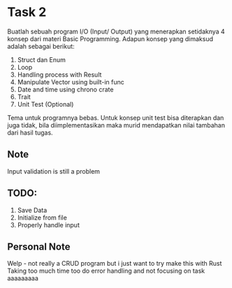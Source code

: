 # Task 2

Buatlah sebuah program I/O (Input/ Output) yang menerapkan setidaknya 4 konsep dari
materi Basic Programming. Adapun konsep yang dimaksud adalah sebagai berikut:
1. Struct dan Enum
2. Loop
3. Handling process with Result<T>
4. Manipulate Vector using built-in func
5. Date and time using chrono crate
6. Trait
7. Unit Test (Optional)

Tema untuk programnya bebas. Untuk konsep unit test bisa diterapkan dan juga tidak, bila
diimplementasikan maka murid mendapatkan nilai tambahan dari hasil tugas.

## Note
Input validation is still a problem

## TODO:
1. Save Data
2. Initialize from file
3. Properly handle input

## Personal Note
Welp - not really a CRUD program but i just want to try make this with Rust
Taking too much time too do error handling and not focusing on task aaaaaaaaa